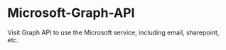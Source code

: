 # Microsoft-Graph-API
Visit Graph API to use the Microsoft service, including email, sharepoint, etc. 
